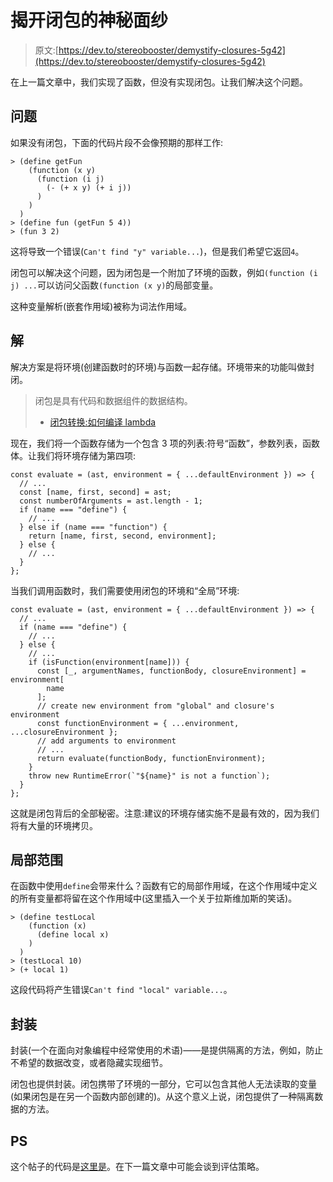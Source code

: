 # 揭开闭包的神秘面纱

> 原文:[https://dev.to/stereobooster/demystify-closures-5g42](https://dev.to/stereobooster/demystify-closures-5g42)

在上一篇文章中，我们实现了函数，但没有实现闭包。让我们解决这个问题。

## [](#the-problem)问题

如果没有闭包，下面的代码片段不会像预期的那样工作:

```
> (define getFun
    (function (x y)
      (function (i j)
        (- (+ x y) (+ i j))
      )
    )
  )
> (define fun (getFun 5 4))
> (fun 3 2) 
```

这将导致一个错误(`Can't find "y" variable...`)，但是我们希望它返回`4`。

闭包可以解决这个问题，因为闭包是一个附加了环境的函数，例如`(function (i j) ...`可以访问父函数`(function (x y)`的局部变量。

这种变量解析(嵌套作用域)被称为词法作用域。

## [](#the-solution)解

解决方案是将环境(创建函数时的环境)与函数一起存储。环境带来的功能叫做封闭。

> 闭包是具有代码和数据组件的数据结构。
> 
> - [闭包转换:如何编译 lambda](http://matt.might.net/articles/closure-conversion/)

现在，我们将一个函数存储为一个包含 3 项的列表:符号“函数”，参数列表，函数体。让我们将环境存储为第四项:

```
const evaluate = (ast, environment = { ...defaultEnvironment }) => {
  // ...
  const [name, first, second] = ast;
  const numberOfArguments = ast.length - 1;
  if (name === "define") {
    // ...
  } else if (name === "function") {
    return [name, first, second, environment];
  } else {
    // ...
  }
}; 
```

当我们调用函数时，我们需要使用闭包的环境和“全局”环境:

```
const evaluate = (ast, environment = { ...defaultEnvironment }) => {
  // ...
  if (name === "define") {
    // ...
  } else {
    // ...
    if (isFunction(environment[name])) {
      const [_, argumentNames, functionBody, closureEnvironment] = environment[
        name
      ];
      // create new environment from "global" and closure's environment
      const functionEnvironment = { ...environment, ...closureEnvironment };
      // add arguments to environment
      // ...
      return evaluate(functionBody, functionEnvironment);
    }
    throw new RuntimeError(`"${name}" is not a function`);
  }
}; 
```

这就是闭包背后的全部秘密。注意:建议的环境存储实施不是最有效的，因为我们将有大量的环境拷贝。

## [](#local-scope)局部范围

在函数中使用`define`会带来什么？函数有它的局部作用域，在这个作用域中定义的所有变量都将留在这个作用域中(这里插入一个关于拉斯维加斯的笑话)。

```
> (define testLocal
    (function (x)
      (define local x)
    )
  )
> (testLocal 10)
> (+ local 1) 
```

这段代码将产生错误`Can't find "local" variable...`。

## [](#encapsulation)封装

封装(一个在面向对象编程中经常使用的术语)——是提供隔离的方法，例如，防止不希望的数据改变，或者隐藏实现细节。

闭包也提供封装。闭包携带了环境的一部分，它可以包含其他人无法读取的变量(如果闭包是在另一个函数内部创建的)。从这个意义上说，闭包提供了一种隔离数据的方法。

## [](#ps)PS

这个帖子的代码是[这里是](https://github.com/stereobooster/write-a-language/tree/master/6.closure)。在下一篇文章中可能会谈到评估策略。